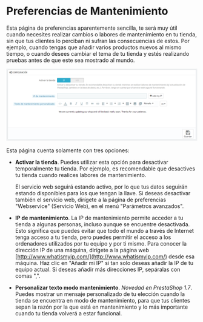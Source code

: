 # Preferencias de Mantenimiento

Esta página de preferencias aparentemente sencilla, te será muy útil cuando necesites realizar cambios o labores de mantenimiento en tu tienda, sin que tus clientes lo perciban ni sufran las consecuencias de estos. Por ejemplo, cuando tengas que añadir varios productos nuevos al mismo tiempo, o cuando desees cambiar el tema de tu tienda y estés realizando pruebas antes de que este sea mostrado al mundo.

![](../../../../.gitbook/assets/54265402.png)

Esta página cuenta solamente con tres opciones:

* **Activar la tienda**. Puedes utilizar esta opción para desactivar temporalmente tu tienda. Por ejemplo, es recomendable que desactives tu tienda cuando realices labores de mantenimiento.

  El servicio web seguirá estando activo, por lo que tus datos seguirán estando disponibles para los que tengan la llave. Si deseas desactivar también el servicio web, dirígete a la página de preferencias "Webservice" \(Servicio Web\), en el menú "Parámetros avanzados".

* **IP de mantenimiento**. La IP de mantenimiento permite acceder a tu tienda a algunas personas, incluso aunque se encuentre desactivada. Esto significa que puedes evitar que todo el mundo a través de Internet tenga acceso a tu tienda, pero puedes permitir el acceso a los ordenadores utilizados por tu equipo y por ti mismo. Para conocer la dirección IP de una máquina, dirígete a la página web [http://www.whatismyip.com/](http://www.whatismyip.com/) desde esa máquina. Haz clic en "Añadir mi IP" si tan solo deseas añadir la IP de tu equipo actual.  Si deseas añadir más direcciones IP, sepáralas con comas ",".
* **Personalizar texto modo mantenimiento**. _Novedad en PrestaShop 1.7_. Puedes mostrar un mensaje personalizado de tu elección cuando la tienda se encuentra en modo de mantenimiento, para que tus clientes sepan la razón por la que está en mantenimiento y lo más importante cuando tu tienda volverá a estar funcional.

